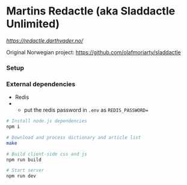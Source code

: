 # Martins Redactle (aka Sladdactle Unlimited)

_https://redactle.darthvader.no/_

Original Norwegian project: https://github.com/olafmoriarty/sladdactle

### Setup

### External dependencies
 * Redis
 * * put the redis password in `.env` as `REDIS_PASSWORD=`

```bash
# Install node.js dependencies
npm i

# Download and process dictionary and article list
make

# Build client-side css and js
npm run build

# Start server
npm run dev
```

